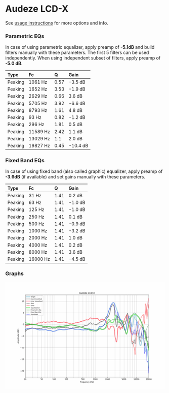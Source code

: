 # Audeze LCD-X
See [usage instructions](https://github.com/jaakkopasanen/AutoEq#usage) for more options and info.

### Parametric EQs
In case of using parametric equalizer, apply preamp of **-5.1dB** and build filters manually
with these parameters. The first 5 filters can be used independently.
When using independent subset of filters, apply preamp of **-5.0 dB**.

| Type    | Fc       |    Q | Gain     |
|:--------|:---------|:-----|:---------|
| Peaking | 1061 Hz  | 0.57 | -3.5 dB  |
| Peaking | 1652 Hz  | 3.53 | -1.9 dB  |
| Peaking | 2629 Hz  | 0.66 | 3.6 dB   |
| Peaking | 5705 Hz  | 3.92 | -6.6 dB  |
| Peaking | 8793 Hz  | 1.61 | 4.8 dB   |
| Peaking | 93 Hz    | 0.82 | -1.2 dB  |
| Peaking | 296 Hz   | 1.81 | 0.5 dB   |
| Peaking | 11589 Hz | 2.42 | 1.1 dB   |
| Peaking | 13029 Hz | 1.1  | 2.0 dB   |
| Peaking | 19827 Hz | 0.45 | -10.4 dB |

### Fixed Band EQs
In case of using fixed band (also called graphic) equalizer, apply preamp of **-3.6dB**
(if available) and set gains manually with these parameters.

| Type    | Fc       |    Q | Gain    |
|:--------|:---------|:-----|:--------|
| Peaking | 31 Hz    | 1.41 | 0.2 dB  |
| Peaking | 63 Hz    | 1.41 | -1.0 dB |
| Peaking | 125 Hz   | 1.41 | -1.0 dB |
| Peaking | 250 Hz   | 1.41 | 0.1 dB  |
| Peaking | 500 Hz   | 1.41 | -0.9 dB |
| Peaking | 1000 Hz  | 1.41 | -3.2 dB |
| Peaking | 2000 Hz  | 1.41 | 1.0 dB  |
| Peaking | 4000 Hz  | 1.41 | 0.2 dB  |
| Peaking | 8000 Hz  | 1.41 | 3.6 dB  |
| Peaking | 16000 Hz | 1.41 | -4.5 dB |

### Graphs
![](./Audeze%20LCD-X.png)